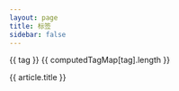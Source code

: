 ```yaml
---
layout: page
title: 标签
sidebar: false
---
```

<script setup>
import { ref, computed } from 'vue'
import  { data }  from '../.vitepress/theme/posts.data'
import PostEntry from '../.vitepress/theme/components/PostEntry.vue'

const { tagMap,postMap } = data
const tags = Object.keys(tagMap)
const computedTagMap = computed(()=> {
  let result = {}
  for(let key in tagMap) {
    result[key] = tagMap[key].map(url => postMap[url])
  }
  return result
})
console.log(computedTagMap)
const currentTag = ref(null)
function onTagClick(newTag){
    currentTag.value = newTag
}
</script>
<div class="max-w-screen-lg w-full px-6 py-8 my-0 mx-auto">
    <div class="flex flex-wrap gap-4">
        <div v-for="(tag,i) in tags" :key="i" class="block py-1 px-4 bg-[var(--vp-c-bg-alt)] text-[var(--vp-c-text-1)] cursor-pointer hover:text-[var(--vp-c-brand)]" @click="onTagClick(tag)">
            <span>{{ tag }}</span>
            <span class="pl-1 text-[var(--vp-c-brand)]"> {{ computedTagMap[tag].length }}</span>
        </div>
    </div>
    <p v-text="currentTag" class="py-4 text-2xl"></p>
    <PostEntry  v-for="(article, index2) in computedTagMap[currentTag]" :key="index" :url="article.url">
      {{ article.title }}
      <template #date>
        {{ article.date.string }}
      </template>
    </PostEntry>
</div>